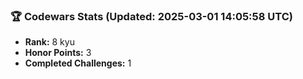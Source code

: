 ### 🏆 Codewars Stats (Updated: 2025-03-01 14:05:58 UTC)

- **Rank:** 8 kyu
- **Honor Points:** 3
- **Completed Challenges:** 1
